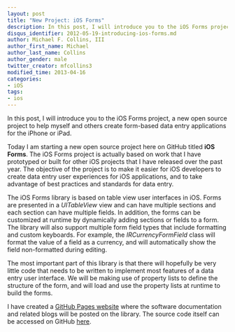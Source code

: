 ```yaml
---
layout: post
title: "New Project: iOS Forms"
description: In this post, I will introduce you to the iOS Forms project, a new open source project to help myself and others create form-based data entry applications for the iPhone or iPad.
disqus_identifier: 2012-05-19-introducing-ios-forms.md
author: Michael F. Collins, III
author_first_name: Michael
author_last_name: Collins
author_gender: male
twitter_creator: mfcollins3
modified_time: 2013-04-16
categories:
- iOS
tags:
- ios
---
```

In this post, I will introduce you to the iOS Forms project, a new open source project to help myself and others create form-based data entry applications for the iPhone or iPad.

Today I am starting a new open source project here on GitHub titled **iOS Forms**.
The iOS Forms project is actually based on work that I have prototyped or built
for other iOS projects that I have released over the past year. The objective
of the project is to make it easier for iOS developers to create data entry
user experiences for iOS applications, and to take advantage of best practices
and standards for data entry.

The iOS Forms library is based on table view user interfaces in iOS. Forms are
presented in a *UITableView* view and can have multiple sections and each
section can have multiple fields. In addition, the forms can be customized at
runtime by dynamically adding sections or fields to a form. The library will
also support multiple form field types that include formatting and custom
keyboards. For example, the *IRCurrencyFormField* class will format the value
of a field as a currency, and will automatically show the field non-formatted
during editing.

The most important part of this library is that there will hopefully be very
little code that needs to be written to implement most features of a data
entry user interface. We will be making use of property lists to define the
structure of the form, and will load and use the property lists at runtime to
build the forms.

I have created a [GitHub Pages website](http://mfcollins3.github.com/ios-forms)
where the software documentation and related blogs will be posted on the
library. The source code itself can be accessed on GitHub
[here](http://github.com/mfcollins3/ios-forms).